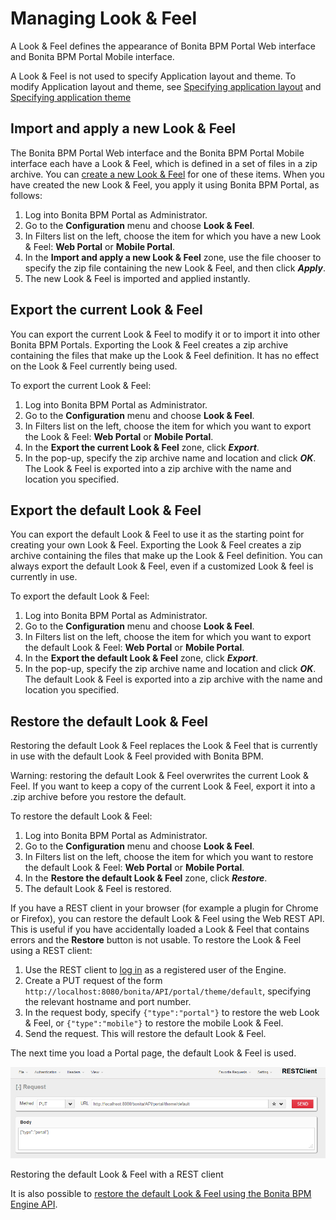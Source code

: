 # Managing Look & Feel

A Look & Feel defines the appearance of Bonita BPM Portal Web interface and Bonita BPM Portal Mobile interface.

A Look & Feel is not used to specify Application layout and theme. To modify Application layout and theme, see [Specifying application layout](applications.md) and [Specifying application theme](applications.md) 

## Import and apply a new Look & Feel

The Bonita BPM Portal Web interface and the Bonita BPM Portal Mobile interface each have a Look & Feel, which is defined in a set of files in a zip archive.
You can [create a new Look & Feel](creating-a-new-look-feel.md) for one of these items. When you have created the new Look & Feel, you apply it using Bonita BPM Portal, as follows:

1. Log into Bonita BPM Portal as Administrator.
2. Go to the **Configuration** menu and choose **Look & Feel**.
3. In Filters list on the left, choose the item for which you have a new Look & Feel: **Web Portal** or **Mobile Portal**.
4. In the **Import and apply a new Look & Feel** zone, use the file chooser to specify the zip file containing the new Look & Feel, and then click **_Apply_**.
5. The new Look & Feel is imported and applied instantly.

## Export the current Look & Feel

You can export the current Look & Feel to modify it or to import it into other Bonita BPM Portals.
Exporting the Look & Feel creates a zip archive containing the files that make up the Look & Feel definition.
It has no effect on the Look & Feel currently being used.

To export the current Look & Feel:

1. Log into Bonita BPM Portal as Administrator.
2. Go to the **Configuration** menu and choose **Look & Feel**.
3. In Filters list on the left, choose the item for which you want to export the Look & Feel: **Web Portal** or **Mobile Portal**.
4. In the **Export the current Look & Feel** zone, click **_Export_**.
5. In the pop-up, specify the zip archive name and location and click **_OK_**. The Look & Feel is exported into a zip archive with the name and location you specified.

## Export the default Look & Feel

You can export the default Look & Feel to use it as the starting point for creating your own Look & Feel. Exporting the Look & Feel creates a zip archive containing the files that make up the Look & Feel definition.
You can always export the default Look & Feel, even if a customized Look & feel is currently in use.

To export the default Look & Feel:

1. Log into Bonita BPM Portal as Administrator.
2. Go to the **Configuration** menu and choose **Look & Feel**.
3. In Filters list on the left, choose the item for which you want to export the default Look & Feel: **Web Portal** or **Mobile Portal**.
4. In the **Export the default Look & Feel** zone, click **_Export_**.
5. In the pop-up, specify the zip archive name and location and click **_OK_**. The default Look & Feel is exported into a zip archive with the name and location you specified.

## Restore the default Look & Feel

Restoring the default Look & Feel replaces the Look & Feel that is currently in use with the default Look & Feel provided with Bonita BPM.

Warning: restoring the default Look & Feel overwrites the current Look & Feel. If you want to keep a copy of the current Look & Feel, export it into a .zip archive before you restore the default.

To restore the default Look & Feel:

1. Log into Bonita BPM Portal as Administrator.
2. Go to the **Configuration** menu and choose **Look & Feel**.
3. In Filters list on the left, choose the item for which you want to restore the default Look & Feel: **Web Portal** or **Mobile Portal**.
4. In the **Restore the default Look & Feel** zone, click **_Restore_**.
5. The default Look & Feel is restored.

If you have a REST client in your browser (for example a plugin for Chrome or Firefox), you can restore the default Look & Feel using the Web REST API.
This is useful if you have accidentally loaded a Look & Feel that contains errors and the **Restore** button is not usable. To restore the Look & Feel using a REST client:

1. Use the REST client to [log in](rest-api-overview.md) as a registered user of the Engine.
2. Create a PUT request of the form `http://localhost:8080/bonita/API/portal/theme/default`, specifying the relevant hostname and port number.
3. In the request body, specify `{"type":"portal"}` to restore the web Look & Feel, or
`{"type":"mobile"}` to restore the mobile Look & Feel.
4. Send the request. This will restore the default Look & Feel.

The next time you load a Portal page, the default Look & Feel is used.

![An example of how to use a REST client in a browser to restore the default Look & Feel](images/images-6_0/restoreThemeAPI.png)

Restoring the default Look & Feel with a REST client

It is also possible to [restore the default Look & Feel using the Bonita BPM Engine API](restore-default-look-feel.md).